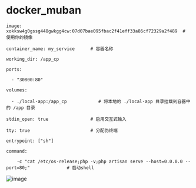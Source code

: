 # docker_muban

    image: xokksw4g0gssg448gwkgg4cw:07d07bae095fbac2f41eff33a86cf72329a2f489  # 使用你的镜像
		
    container_name: my_service      # 容器名称
		
    working_dir: /app_cp
		
    ports:
		
      - "30800:80"
			
    volumes:
		
      - ./local-app:/app_cp            # 将本地的 ./local-app 目录挂载到容器中的 /app 目录
			
    stdin_open: true                # 启用交互式输入
		
    tty: true                       # 分配伪终端     
		
    entrypoint: ["sh"]
		
    command: 
		
        -c "cat /etc/os-release;php -v;php artisan serve --host=0.0.0.0 --port=80;"              # 启动shell
        
![image](https://github.com/user-attachments/assets/85b30ac5-1af5-4b95-9828-4825d5b99f0f)

